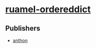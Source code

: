 # [ruamel-ordereddict](https://pypi.org/project/ruamel-ordereddict)



## Publishers
- [anthon](https://pypi.org/user/anthon)

